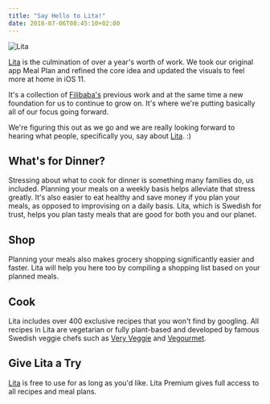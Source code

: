 ```yaml
---
title: "Say Hello to Lita!"
date: 2018-07-06T08:45:10+02:00
---
```


![Lita](http://maxrudberg.com/blog/lita-blog.jpg)

[Lita][lita] is the culmination of over a year's worth of work. We took our original app Meal Plan and refined the core idea and updated the visuals to feel more at home in iOS 11.

It's a collection of [Filibaba's][filibaba] previous work and at the same time a new foundation for us to continue to grow on. It's where we're putting basically all of our focus going forward.

We're figuring this out as we go and we are really looking forward to hearing what people, specifically you, say about [Lita][lita]. :)

## What's for Dinner?

Stressing about what to cook for dinner is something many families do, us included. Planning your meals on a weekly basis helps alleviate that stress greatly. It's also easier to eat healthy and save money if you plan your meals, as opposed to improvising on a daily basis. Lita, which is Swedish for trust, helps you plan tasty meals that are good for both you and our planet.

## Shop

Planning your meals also makes grocery shopping significantly easier and faster. Lita will help you here too by compiling a shopping list based on your planned meals.

## Cook

Lita includes over 400 exclusive recipes that you won't find by googling. All recipes in Lita are vegetarian or fully plant-based and developed by famous Swedish veggie chefs such as [Very Veggie][mv] and [Vegourmet][vegourmet].

## Give Lita a Try

[Lita][lita] is free to use for as long as you'd like. Lita Premium gives full access to all recipes and meal plans.

[filibaba]: http://www.filibaba.com/
[lita]: https://itunes.apple.com/us/app/meal-plan-recipes/id1109976916?mt=8&at=1010lGGq
[mv]: https://www.meravego.se
[vegourmet]: https://www.vegourmet.se
